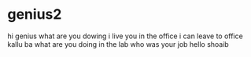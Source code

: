# genius2
hi genius what are you dowing 
i live you 
in the office 
i can leave to office 
kallu ba what are you doing 
in the lab
who was your job
hello shoaib
